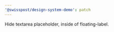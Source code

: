 ```yaml
---
'@swisspost/design-system-demo': patch
---
```


Hide textarea placeholder, inside of floating-label.
